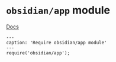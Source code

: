 # `obsidian/app` module

[Docs](https://github.com/mnaoumov/obsidian-codescript-toolkit/blob/main/docs/obsidian-app-module.md)

```code-button
---
caption: 'Require obsidian/app module'
---
require('obsidian/app');
```
